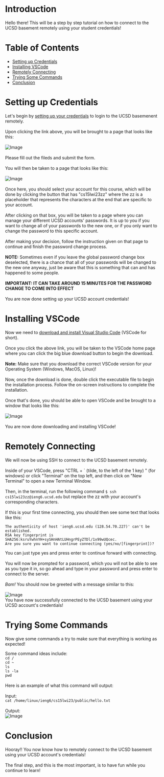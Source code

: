 # Introduction
Hello there! This will be a step by step tutorial on how to connect to the UCSD basement remotely using your student credentials!

# Table of Contents
- [Setting up Credentials](#setting-up-credentials)
- [Installing VSCode](#installing-vscode)
- [Remotely Connecting](#remotely-connecting)
- [Trying Some Commands](#trying-some-commands)
- [Conclusion](#conclusion)

# Setting up Credentials
Let's begin by [setting up your credentials](https://sdacs.ucsd.edu/~icc/index.php) to login to the UCSD basemenent remotely. \
\
Upon clicking the link above, you will be brought to a page that looks like this: \
\
![Image](https://rutracrafter.github.io/cse15l-lab-reports/assets/student-lookup.png) \
\
Please fill out the fileds and submit the form.\
\
You will then be taken to a page that looks like this: \
\
![Image](https://rutracrafter.github.io/cse15l-lab-reports/assets/home-page.png) \
\
Once here, you should select your account for this course, which will be done by clicking the button that has "cs15lwi23zz" where the zz is a placeholder that represents the characters at the end that are specific to your account. \
\
After clicking on that box, you will be taken to a page where you can manage your different UCSD accounts' passwords. It is up to you if you want to change all of your passwords to the new one, or if you only want to change the password to this specific account.\
\
After making your decision, follow the instruction given on that page to continue and finish the password change process. \
\
**NOTE:** Sometimes even if you leave the global password change box deselected, there is a chance that all of your passwords will be changed to the new one anyway, just be aware that this is something that can and has happened to some people. \
\
**IMPORTANT: IT CAN TAKE AROUND 15 MINUTES FOR THE PASSWORD CHANGE TO COME INTO EFFECT** \
\
You are now done setting up your UCSD account credentials!

# Installing VSCode
Now we need to [download and install Visual Studio Code](https://code.visualstudio.com/) (VSCode for short). \
\
Once you click the above link, you will be taken to the VSCode home page where you can click the big blue download button to begin the download. \
\
**Note:** Make sure that you download the correct VSCode version for your Operating System (Windows, MacOS, Linux)! \
\
Now, once the download is done, double click the executable file to begin the installation process. Follow the on-screen instructions to complete the installation. \
\
Once that's done, you should be able to open VSCode and be brought to a window that looks like this: \
\
![Image](https://rutracrafter.github.io/cse15l-lab-reports/assets/vscode-window.png) \
\
You are now done downloading and installing VSCode!

# Remotely Connecting
We will now be using SSH to connect to the UCSD basement remotely. \
\
Inside of your VSCode, press "CTRL + \` (tilde, to the left of the 1 key) " (for windows) or click "Terminal" on the top left, and then click on "New Terminal" to open a new Terminal Window. \
\
Then, in the terminal, run the following command `$ ssh cs15lwi23zz@ieng6.ucsd.edu` but replace the zz with your account's corresponding characters. \
\
If this is your first time connecting, you should then see some text that looks like this:
```
The authenticity of host 'ieng6.ucsd.edu (128.54.70.227)' can't be established.
RSA key fingerprint is SHA256:ksruYwhnYH+sySHnHAtLUHngrPEyZTDl/1x99wUQcec.
Are you sure you want to continue connecting (yes/no/[fingerprint])?
```
You can just type yes and press enter to continue forward with connecting. \
\
You will now be prompted for a password, which you will not be able to see as you type it in, so go ahead and type in your password and press enter to connect to the server. \
\
*Bam!* You should now be greeted with a message similar to this: \
\
![Image](https://rutracrafter.github.io/cse15l-lab-reports/assets/welcome-screen.png)
\
You have now successfully connected to the UCSD basement using your UCSD account's credentials!

# Trying Some Commands
Now give some commands a try to make sure that everything is working as expected!

Some command ideas include: \
`cd /` \
`cd ~` \
`ls` \
`ls -la` \
`pwd` \
\
Here is an example of what this command will output: \
\
Input: \
`cat /home/linux/ieng6/cs15lwi23/public/hello.txt` \
\
Output: \
![Image](https://rutracrafter.github.io/cse15l-lab-reports/assets/test-command.png)

# Conclusion
Hooray!! You now know how to remotely connect to the UCSD basement using your UCSD account's credentials! \
\
The final step, and this is the most important, is to have fun while you continue to learn!
